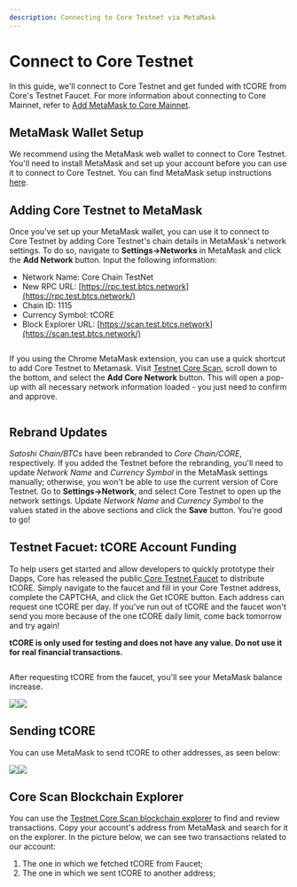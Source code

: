 ```yaml
---
description: Connecting to Core Testnet via MetaMask
---
```


# Connect to Core Testnet

In this guide, we'll connect to Core Testnet and get funded with tCORE from Core's Testnet Faucet. For more information about connecting to Core Mainnet, refer to [Add MetaMask to Core Mainnet](https://medium.com/@core\_dao/add-core-to-metamask-7b1dd90041ce).

## MetaMask Wallet Setup

We recommend using the MetaMask web wallet to connect to Core Testnet. You'll need to install MetaMask and set up your account before you can use it to connect to Core Testnet. You can find MetaMask setup instructions [here](https://geekflare.com/beginners-guide-to-metamask/).

## Adding Core Testnet to MetaMask

Once you've set up your MetaMask wallet, you can use it to connect to Core Testnet by adding Core Testnet's chain details in MetaMask's network settings. To do so, navigate to **Settings->Networks** in MetaMask and click the **Add Network** button. Input the following information:

* Network Name: Core Chain TestNet
* New RPC URL: [https://rpc.test.btcs.network](https://rpc.test.btcs.network/)
* Chain ID: 1115
* Currency Symbol: tCORE
* Block Explorer URL: [https://scan.test.btcs.network](https://scan.test.btcs.network/)

<figure><img src="../../.gitbook/assets/image (47).png" alt=""><figcaption></figcaption></figure>

If you using the Chrome MetaMask extension, you can use a quick shortcut to add Core Testnet to Metamask. Visit [Testnet Core Scan](https://scan.test.btcs.network), scroll down to the bottom, and select the **Add Core Network** button. This will open a pop-up with all necessary network information loaded - you just need to confirm and approve.

<figure><img src="../../.gitbook/assets/image (46).png" alt=""><figcaption></figcaption></figure>

## Rebrand Updates

_Satoshi Chain/BTCs_ have been rebranded to _Core Chain/CORE_, respectively. If you added the Testnet before the rebranding, you'll need to update _Network Name_ and _Currency Symbol_ in the MetaMask settings manually; otherwise, you won't be able to use the current version of Core Testnet. Go to **Settings->Network**, and select Core Testnet to open up the network settings. Update _Network Name_ and _Currency Symbol_ to the values stated in the above sections and click the **Save** button. You're good to go!

## Testnet Facuet: tCORE Account Funding

To help users get started and allow developers to quickly prototype their Dapps, Core has released the public[ Core Testnet Faucet](https://scan.test.btcs.network/faucet) to distribute tCORE. Simply navigate to the faucet and fill in your Core Testnet address, complete the CAPTCHA, and click the Get tCORE button. Each address can request one tCORE per day. If you've run out of tCORE and the faucet won't send you more because of the one tCORE daily limit, come back tomorrow and try again!

**tCORE is only used for testing and does not have any value. Do not use it for real financial transactions.**

<figure><img src="../../.gitbook/assets/image (50).png" alt=""><figcaption></figcaption></figure>

After requesting tCORE from the faucet, you'll see your MetaMask balance increase.

![](<../../.gitbook/assets/image (17).png>)![](<../../.gitbook/assets/image (29).png>)

## Sending tCORE

You can use MetaMask to send tCORE to other addresses, as seen below:

![](<../../.gitbook/assets/image (28).png>)![](<../../.gitbook/assets/image (9).png>)

## Core Scan Blockchain Explorer

You can use the [Testnet Core Scan blockchain explorer](https://scan.test.btcs.network/) to find and review transactions. Copy your account's address from MetaMask and search for it on the explorer. In the picture below, we can see two transactions related to our account:

1. The one in which we fetched tCORE from Faucet;
2. The one in which we sent tCORE to another address;

<figure><img src="../../.gitbook/assets/image (31).png" alt=""><figcaption></figcaption></figure>
